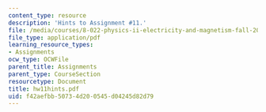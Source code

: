 ```yaml
---
content_type: resource
description: 'Hints to Assignment #11.'
file: /media/courses/8-022-physics-ii-electricity-and-magnetism-fall-2002/f42aefbb50734d200545d04245d82d79_hw11hints.pdf
file_type: application/pdf
learning_resource_types:
- Assignments
ocw_type: OCWFile
parent_title: Assignments
parent_type: CourseSection
resourcetype: Document
title: hw11hints.pdf
uid: f42aefbb-5073-4d20-0545-d04245d82d79
---
```

